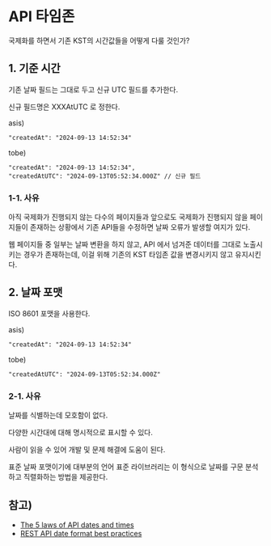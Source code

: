 # API 타임존

국제화를 하면서 기존 KST의 시간값들을 어떻게 다룰 것인가?

## 1. 기준 시간
기존 날짜 필드는 그대로 두고 신규 UTC 필드를 추가한다.

신규 필드명은 XXXAtUTC 로 정한다.

asis)

```
"createdAt": "2024-09-13 14:52:34"
```

tobe)

```
"createdAt": "2024-09-13 14:52:34",
"createdAtUTC": "2024-09-13T05:52:34.000Z" // 신규 필드
```

### 1-1. 사유
아직 국제화가 진행되지 않는 다수의 페이지들과 앞으로도 국제화가 진행되지 않을 페이지들이 존재하는 상황에서 기존 API들을 수정하면 날짜 오류가 발생할 여지가 있다.

웹 페이지들 중 일부는 날짜 변환을 하지 않고, API 에서 넘겨준 데이터를 그대로 노출시키는 경우가 존재하는데, 이걸 위해 기존의 KST 타임존 값을 변경시키지 않고 유지시킨다.

## 2. 날짜 포맷

ISO 8601 포맷을 사용한다.

asis)

```
"createdAt": "2024-09-13 14:52:34"
```

tobe)

```
"createdAtUTC": "2024-09-13T05:52:34.000Z" 
```

### 2-1. 사유

날짜를 식별하는데 모호함이 없다.

다양한 시간대에 대해 명시적으로 표시할 수 있다.

사람이 읽을 수 있어 개발 및 문제 해결에 도움이 된다.

표준 날짜 포맷이기에 대부분의 언어 표준 라이브러리는 이 형식으로 날짜를 구문 분석하고 직렬화하는 방법을 제공한다.

 

## 참고)

- [The 5 laws of API dates and times](https://apiux.com/2013/03/20/5-laws-api-dates-and-times/) 
- [REST API date format best practices](https://criteria.sh/blog/rest-api-date-format-best-practices) 